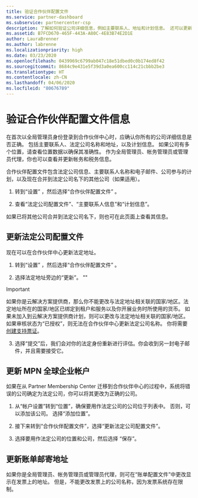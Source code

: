 ```yaml
---
title: 验证合作伙伴配置文件
ms.service: partner-dashboard
ms.subservice: partnercenter-csp
description: 了解如何验证公司详细信息，例如主要联系人、地址和计划信息。 还可以更新法律和帐单地址。
ms.assetid: B7FCD670-465F-443A-A80C-4E83B74E2D1E
author: LauraBrenner
ms.author: labrenne
ms.localizationpriority: high
ms.date: 03/23/2020
ms.openlocfilehash: 0439969c6799ab047c18e51dbed0c0b174ed8f42
ms.sourcegitcommit: 8684c9e431e5f39d3a0ea600cc114c21cbbb2be3
ms.translationtype: HT
ms.contentlocale: zh-CN
ms.lasthandoff: 04/06/2020
ms.locfileid: "80676789"
---
```

# <a name="verify-your-partner-profile-information"></a>验证合作伙伴配置文件信息

在首次以全局管理员身份登录到合作伙伴中心时，应确认你所有的公司详细信息是否正确。 包括主要联系人、法定公司名称和地址，以及计划信息。 如果公司有多个位置，请查看位置数据以确保其准确性。 作为全局管理员、帐务管理员或管理员代理，你也可以查看并更新帐务和税务信息。

合作伙伴配置文件包含法定公司信息、主要联系人名称和电子邮件、公司参与的计划，以及现在合并到法定公司名下的其他公司（如果适用）。

1. 转到“设置”  ，然后选择“合作伙伴配置文件”  。

2. 查看“法定公司配置文件”、“主要联系人信息”和“计划信息”。   

如果已将其他公司合并到法定公司名下，则也可在此页面上查看其信息。

## <a name="update-your-legal-business-profile"></a>更新法定公司配置文件

现在可以在合作伙伴中心更新法定地址。

1. 转到“设置”  ，然后选择“合作伙伴配置文件”  。 

2. 选择法定地址旁边的“更新”。  ""

>[!Important]
>如果你是云解决方案提供商，那么你不能更改与法定地址相关联的国家/地区。法定地址所在的国家/地区已绑定到租户和服务以及你开展业务时所使用的货币。 如果未加入到云解决方案提供商计划，则可以更改与法定地址相关联的国家/地区。 如果审核状态为“已授权”，则无法在合作伙伴中心更新法定公司名称。 你将需要[创建支持票证](https://partner.microsoft.com/en-US/dashboard/support/csp/servicerequests/create?stage=2&topicid=eb74583c-61b3-2124-bffc-00920e0ae772)。

3. 选择“提交”后，我们会对你的法定身份重新进行评估。你会收到另一封电子邮件，并且需要接受它。 

## <a name="update-your-mpn-global-business-account"></a>更新 MPN 全球企业帐户

如果在从 Partner Membership Center 迁移到合作伙伴中心的过程中，系统将错误的公司确定为法定公司，你可以将其更改为正确的公司。

1. 从“帐户设置”转到“位置”，确保要用作法定公司的公司位于列表中。   否则，可以添加该公司。 选择“添加位置”。 

2. 接下来转到“合作伙伴配置文件”，选择“更新法定公司配置文件”。  

3. 选择要用作法定公司的位置和公司，然后选择  “保存”。

## <a name="update-your-billing-address"></a>更新账单邮寄地址

如果你是全局管理员、帐务管理员或管理员代理，则可在“账单配置文件”中更改显示在发票上的地址。  但是，不能更改发票上的公司名称，因为发票系统存在限制。

 


